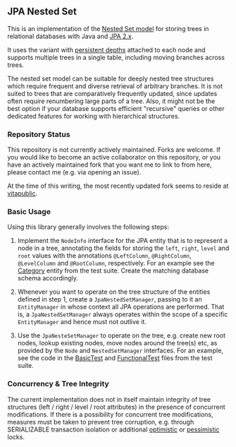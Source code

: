 ## JPA Nested Set

This is an implementation of the [Nested Set model](https://en.wikipedia.org/wiki/Nested_set_model)
for storing trees in relational databases with Java and [JPA 2.x](https://en.wikipedia.org/wiki/Java_Persistence_API#JPA_2.0).

It uses the variant with [persistent depths](https://en.wikipedia.org/wiki/Nested_set_model#Variations)
attached to each node and supports multiple trees in a single table, including moving
branches across trees.

The nested set model can be suitable for deeply nested tree structures which require
frequent and diverse retrieval of arbitrary branches. It is not suited to trees that
are comparatively frequently updated, since updates often require renumbering large
parts of a tree. Also, it might not be the best option if your database supports efficient
"recursive" queries or other dedicated features for working with hierarchical structures.

### Repository Status

This repository is not currently actively maintained. Forks are welcome.
If you would like to become an active collaborator on this repository, or you have
an actively maintained fork that you want me to link to from here, please
contact me (e.g. via opening an issue).

At the time of this writing, the most recently updated fork seems to
reside at [vitapublic](https://github.com/vitapublic/JPA-NestedSet).

### Basic Usage

Using this library generally involves the following steps:

  1. Implement the `NodeInfo` interface for the JPA entity that is to
     represent a node in a tree, annotating the fields for
     storing the `left`, `right`, `level` and `root` values with
     the annotations `@LeftColumn`, `@RightColumn`, `@LevelColumn`
     and `@RootColumn`, respectively.
     For an example see the
     [Category](src/test/java/org/pkaboo/jpa/nestedset/model/Category.java)
     entity from the test suite.
     Create the matching database schema accordingly.

  2. Whenever you want to operate on the tree structure of
     the entities defined in step 1, create a `JpaNestedSetManager`,
     passing to it an `EntityManager` in whose context all JPA
     operations are performed. That is, a `JpaNestedSetManager`
     always operates within the scope of a specific `EntityManager`
     and hence must not outlive it.

  3. Use the `JpaNesteSetManager` to operate on the tree, e.g.
     create new root nodes, lookup existing nodes, move
     nodes around the tree(s) etc, as provided by the `Node`
     and `NestedSetManager` interfaces.
     For an example, see the code in the
     [BasicTest](src/test/java/org/pkaboo/jpa/nestedset/BasicTest.java)
     and
     [FunctionalTest](src/test/java/org/pkaboo/jpa/nestedset/FunctionalNestedSetTest.java)
     files from the test suite.

### Concurrency & Tree Integrity

The current implementation does not in itself maintain integrity of tree structures
(left / right / level / root attributes) in the presence of concurrent modifications.
If there is a possibility for concurrent tree modifications, measures must be
taken to prevent tree corruption, e.g. through SERIALIZABLE transaction isolation
or additional [optimistic](http://martinfowler.com/eaaCatalog/optimisticOfflineLock.html)
or [pessimistic](http://martinfowler.com/eaaCatalog/pessimisticOfflineLock.html)
locks.

